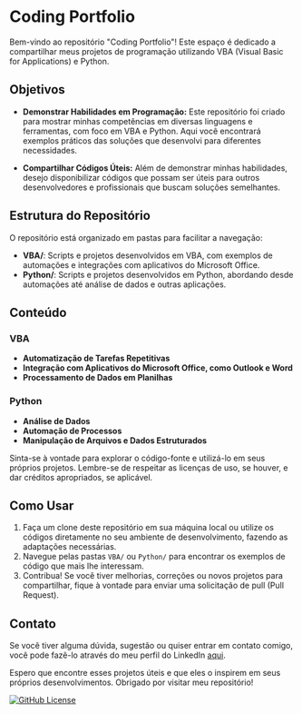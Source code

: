 # Coding Portfolio

Bem-vindo ao repositório "Coding Portfolio"! Este espaço é dedicado a compartilhar meus projetos de programação utilizando VBA (Visual Basic for Applications) e Python.

## Objetivos

- **Demonstrar Habilidades em Programação:** Este repositório foi criado para mostrar minhas competências em diversas linguagens e ferramentas, com foco em VBA e Python. Aqui você encontrará exemplos práticos das soluções que desenvolvi para diferentes necessidades.

- **Compartilhar Códigos Úteis:** Além de demonstrar minhas habilidades, desejo disponibilizar códigos que possam ser úteis para outros desenvolvedores e profissionais que buscam soluções semelhantes.

## Estrutura do Repositório

O repositório está organizado em pastas para facilitar a navegação:

- **VBA/**: Scripts e projetos desenvolvidos em VBA, com exemplos de automações e integrações com aplicativos do Microsoft Office.
- **Python/**: Scripts e projetos desenvolvidos em Python, abordando desde automações até análise de dados e outras aplicações.

## Conteúdo

### VBA
- **Automatização de Tarefas Repetitivas**
- **Integração com Aplicativos do Microsoft Office, como Outlook e Word**
- **Processamento de Dados em Planilhas**

### Python
- **Análise de Dados**
- **Automação de Processos**
- **Manipulação de Arquivos e Dados Estruturados**

Sinta-se à vontade para explorar o código-fonte e utilizá-lo em seus próprios projetos. Lembre-se de respeitar as licenças de uso, se houver, e dar créditos apropriados, se aplicável.

## Como Usar

1. Faça um clone deste repositório em sua máquina local ou utilize os códigos diretamente no seu ambiente de desenvolvimento, fazendo as adaptações necessárias.
2. Navegue pelas pastas `VBA/` ou `Python/` para encontrar os exemplos de código que mais lhe interessam.
3. Contribua! Se você tiver melhorias, correções ou novos projetos para compartilhar, fique à vontade para enviar uma solicitação de pull (Pull Request).

## Contato

Se você tiver alguma dúvida, sugestão ou quiser entrar em contato comigo, você pode fazê-lo através do meu perfil do LinkedIn [aqui](https://www.linkedin.com/in/alex-cardozo).

Espero que encontre esses projetos úteis e que eles o inspirem em seus próprios desenvolvimentos. Obrigado por visitar meu repositório!

[![GitHub License](https://img.shields.io/badge/License-MIT-green)](LICENSE)
